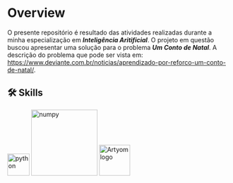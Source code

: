 
# Overview
O presente repositório é resultado das atividades realizadas durante a minha especialização em _**Inteligência Aritificial**_.
O projeto em questão buscou apresentar uma solução para o problema _**Um Conto de Natal**_. A descrição do problema que pode ser vista em: https://www.deviante.com.br/noticias/aprendizado-por-reforco-um-conto-de-natal/.

## 🛠 Skills   
<p >
  <img src="https://upload.wikimedia.org/wikipedia/commons/c/c3/Python-logo-notext.svg" alt="python" width="50" />
  <img src="https://upload.wikimedia.org/wikipedia/commons/3/31/NumPy_logo_2020.svg" alt="numpy" width="150" />
    <img src="https://cdn.rawgit.com/ourcodeworld/robotyper/15f3393c/robotyper.png" width="70" title="Artyom logo">

</p>
